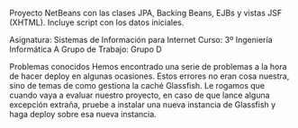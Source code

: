 Proyecto NetBeans con las clases JPA, Backing Beans, EJBs y vistas JSF (XHTML). Incluye script con los datos iniciales.

Asignatura: Sistemas de Información para Internet
Curso: 3º Ingeniería Informática A
Grupo de Trabajo: Grupo D


Problemas conocidos
Hemos encontrado una serie de problemas a la hora de hacer deploy en algunas ocasiones.
Estos errores no eran cosa nuestra, sino de temas de como gestiona la caché Glassfish. Le
rogamos que cuando vaya a evaluar nuestro proyecto, en caso de que lance alguna excepción
extraña, pruebe a instalar una nueva instancia de Glassfish y haga deploy sobre esa nueva
instancia.
